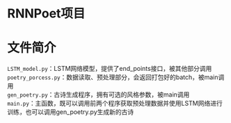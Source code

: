 RNNPoet项目
===========

# 文件简介
`LSTM_model.py`：LSTM网络模型，提供了end_points接口，被其他部分调用<br>
`poetry_porcess.py`：数据读取、预处理部分，会返回打包好的batch，被main调用<br>
`gen_poetry.py`：古诗生成程序，拥有可选的风格参数，被main调用<br>
`main.py`：主函数，既可以调用前两个程序获取预处理数据并使用LSTM网络进行训练，也可以调用gen_poetry.py生成新的古诗<br>

